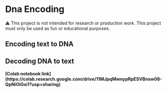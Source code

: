 <h1>Dna Encoding</h1>
⚠ This project is not intended for research or production work. This project must only be used  as fun or educational purposes.

<h2>Encoding text to DNA</h2>


<h2>Decoding DNA to text</h2>

<h4>[Colab notebook link](https://colab.research.google.com/drive/11MJpqMwnypRpESVBnsw08-QpNiOiGsi1?usp=sharing)</h4>

